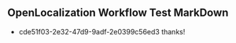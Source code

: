 ## OpenLocalization Workflow Test MarkDown
* cde51f03-2e32-47d9-9adf-2e0399c56ed3 thanks!

<!--HONumber=Jul16_HO4-->


